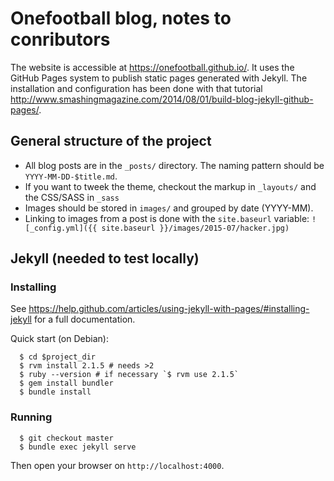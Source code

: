 # Onefootball blog, notes to conributors

The website is accessible at https://onefootball.github.io/. It uses the GitHub Pages system to publish static pages generated with Jekyll. The installation and configuration has been done with that tutorial http://www.smashingmagazine.com/2014/08/01/build-blog-jekyll-github-pages/.

## General structure of the project

  * All blog posts are in the `_posts/` directory. The naming pattern should be `YYYY-MM-DD-$title.md`.
  * If you want to tweek the theme, checkout the markup in `_layouts/` and the CSS/SASS in `_sass`
  * Images should be stored in `images/` and grouped by date (YYYY-MM).
  * Linking to images from a post is done with the `site.baseurl` variable: `![_config.yml]({{ site.baseurl }}/images/2015-07/hacker.jpg)`

## Jekyll (needed to test locally)

### Installing

See https://help.github.com/articles/using-jekyll-with-pages/#installing-jekyll for a full documentation.

Quick start (on Debian):

```
  $ cd $project_dir
  $ rvm install 2.1.5 # needs >2
  $ ruby --version # if necessary `$ rvm use 2.1.5`
  $ gem install bundler
  $ bundle install
```

### Running

```
  $ git checkout master
  $ bundle exec jekyll serve
```

Then open your browser on `http://localhost:4000`.

